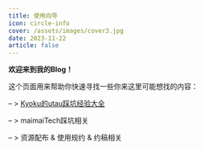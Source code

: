 ```yaml
---
title: 使用向导
icon: circle-info
cover: /assets/images/cover3.jpg
date: 2023-11-22
article: false
---
```

**欢迎来到我的Blog！**

这个页面用来帮助你快速寻找一些你来这里可能想找的内容：

– > [Kyoku的utau踩坑经验大全](/utau/)

– > maimaiTech踩坑相关

– > 资源配布 & 使用规约 & 约稿相关
